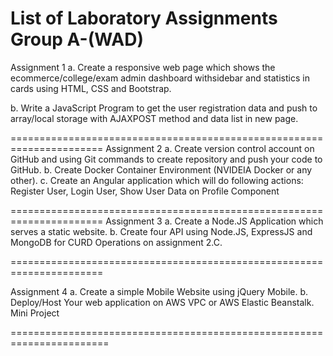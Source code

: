 List of Laboratory Assignments
Group A-(WAD)
======================================================================
Assignment 1
a. Create a responsive web page which shows the ecommerce/college/exam admin dashboard withsidebar and statistics in cards using HTML, CSS and Bootstrap.

b. Write a JavaScript Program to get the user registration data and push to array/local storage with AJAXPOST method and data list in new page.

======================================================================
Assignment 2
a. Create version control account on GitHub and using Git commands to create repository and push
your code to GitHub.
b. Create Docker Container Environment (NVIDEIA Docker or any other).
c. Create an Angular application which will do following actions: Register User, Login User, Show User
Data on Profile Component

======================================================================
Assignment 3
a. Create a Node.JS Application which serves a static website.
b. Create four API using Node.JS, ExpressJS and MongoDB for CURD Operations on assignment 2.C.

======================================================================

Assignment 4
a. Create a simple Mobile Website using jQuery Mobile.
b. Deploy/Host Your web application on AWS VPC or AWS Elastic Beanstalk. Mini Project

=======================================================================
